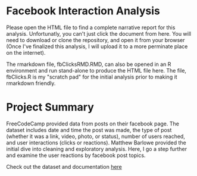 # Facebook Interaction Analysis
Please open the HTML file to find a complete narrative report for this analysis. Unfortunatly, you can't just click the document from
here. You will need to download or clone the repository, and open it from your browser (Once I've finalized this analysis, I will upload
it to a more perminate place on the internet). 

The rmarkdown file, fbClicksRMD.RMD, can also be opened in an R environment and run stand-alone to produce the HTML file here. The file, 
fbClicks.R is my "scratch pad" for the initial analysis prior to making it rmarkdown friendly.

# Project Summary
FreeCodeCamp provided data from posts on their facebook page. The dataset includes date and time the post was made, the type of post 
(whether it was a link, video, photo, or status), number of users reached, and user interactions (clicks or reactions). Matthew Barlowe 
provided the initial dive into cleaning and exploratory analysis. Here, I go a step further and examine the user reactions by facebook 
post topics.

Check out the dataset and documentation [here](https://github.com/freeCodeCamp/open-data/tree/master/facebook-fCC-data)

